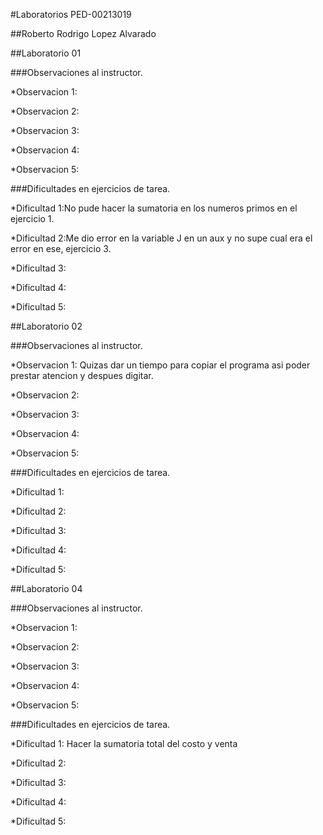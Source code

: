 #Laboratorios PED-00213019

##Roberto Rodrigo Lopez Alvarado

##Laboratorio 01

###Observaciones al instructor.

*Observacion 1:

*Observacion 2:

*Observacion 3:

*Observacion 4:

*Observacion 5:

###Dificultades en ejercicios de tarea.

*Dificultad 1:No pude hacer la sumatoria en los numeros primos en el ejercicio 1.

*Dificultad 2:Me dio error en la variable J en un aux y no supe cual era el error en ese, ejercicio 3.

*Dificultad 3:

*Dificultad 4:

*Dificultad 5:

##Laboratorio 02

###Observaciones al instructor.

*Observacion 1: Quizas dar un tiempo para copiar el programa asi poder prestar atencion y despues digitar.

*Observacion 2:

*Observacion 3:

*Observacion 4:

*Observacion 5:

###Dificultades en ejercicios de tarea.

*Dificultad 1:

*Dificultad 2:

*Dificultad 3:

*Dificultad 4:

*Dificultad 5:

##Laboratorio 04

###Observaciones al instructor.

*Observacion 1: 

*Observacion 2:

*Observacion 3:

*Observacion 4:

*Observacion 5:

###Dificultades en ejercicios de tarea.

*Dificultad 1: Hacer la sumatoria total del costo y venta

*Dificultad 2:

*Dificultad 3:

*Dificultad 4:

*Dificultad 5: